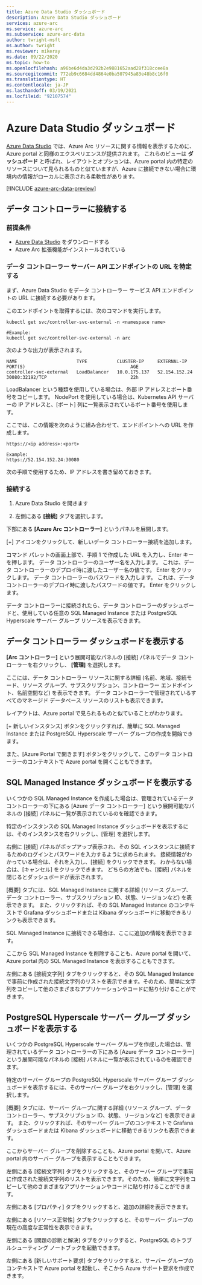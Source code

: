 ```yaml
---
title: Azure Data Studio ダッシュボード
description: Azure Data Studio ダッシュボード
services: azure-arc
ms.service: azure-arc
ms.subservice: azure-arc-data
author: twright-msft
ms.author: twright
ms.reviewer: mikeray
ms.date: 09/22/2020
ms.topic: how-to
ms.openlocfilehash: a96be6d4da3d292b2e9881652aad28f318ccee8a
ms.sourcegitcommit: 772eb9c6684dd4864e0ba507945a83e48b8c16f0
ms.translationtype: HT
ms.contentlocale: ja-JP
ms.lasthandoff: 03/19/2021
ms.locfileid: "92107574"
---
```

# <a name="azure-data-studio-dashboards"></a>Azure Data Studio ダッシュボード

[Azure Data Studio](/sql/azure-data-studio/what-is) では、Azure Arc リソースに関する情報を表示するために、Azure portal と同様のエクスペリエンスが提供されます。  これらのビューは **ダッシュボード** と呼ばれ、レイアウトとオプションは、Azure portal 内の特定のリソースについて見られるものと似ていますが、Azure に接続できない場合に環境内の情報がローカルに表示される柔軟性があります。

[!INCLUDE [azure-arc-data-preview](../../../includes/azure-arc-data-preview.md)]

## <a name="connecting-to-a-data-controller"></a>データ コントローラーに接続する

### <a name="prerequisites"></a>前提条件

- [Azure Data Studio](/sql/azure-data-studio/download-azure-data-studio) をダウンロードする
- Azure Arc 拡張機能がインストールされている

### <a name="determine-the-data-controller-server-api-endpoint-url"></a>データ コントローラー サーバー API エンドポイントの URL を特定する

まず、Azure Data Studio をデータ コントローラー サービス API エンドポイントの URL に接続する必要があります。

このエンドポイントを取得するには、次のコマンドを実行します。

```console
kubectl get svc/controller-svc-external -n <namespace name>

#Example:
kubectl get svc/controller-svc-external -n arc
```

次のような出力が表示されます。

```console
NAME                      TYPE           CLUSTER-IP     EXTERNAL-IP      PORT(S)                                       AGE
controller-svc-external   LoadBalancer   10.0.175.137   52.154.152.24    30080:32192/TCP                               22h
```

LoadBalancer という種類を使用している場合は、外部 IP アドレスとポート番号をコピーします。 NodePort を使用している場合は、Kubernetes API サーバーの IP アドレスと、[ポート] 列に一覧表示されているポート番号を使用します。

ここでは、この情報を次のように組み合わせて、エンドポイントへの URL を作成します。

```console
https://<ip address>:<port>

Example:
https://52.154.152.24:30080
```

次の手順で使用するため、IP アドレスを書き留めておきます。

### <a name="connect"></a>接続する

1. Azure Data Studio を開きます

1. 左側にある **[接続]** タブを選択します。

下部にある  **[Azure Arc コントローラー]** というパネルを展開します。

[+] アイコンをクリックして、新しいデータ コントローラー接続を追加します。

コマンド パレットの画面上部で、手順 1 で作成した URL を入力し、Enter キーを押します。
データ コントローラーのユーザー名を入力します。  これは、データ コントローラーのデプロイ時に渡したユーザー名の値です。  Enter をクリックします。
データ コントローラーのパスワードを入力します。  これは、データ コントローラーのデプロイ時に渡したパスワードの値です。 Enter をクリックします。

データ コントローラーに接続されたら、データ コントローラーのダッシュボードと、使用している任意の SQL Managed Instance または PostgreSQL Hyperscale サーバー グループ リソースを表示できます。

## <a name="view-the-data-controller-dashboard"></a>データ コントローラー ダッシュボードを表示する

**[Arc コントローラー]** という展開可能なパネルの [接続] パネルでデータ コントローラーを右クリックし、 **[管理]** を選択します。

ここには、データ コントローラー リソースに関する詳細 (名前、地域、接続モード、リソース グループ、サブスクリプション、コントローラー エンドポイント、名前空間など) を表示できます。  データ コントローラーで管理されているすべてのマネージド データベース リソースのリストも表示できます。

レイアウトは、Azure portal で見られるものと似ていることがわかります。

[+ 新しいインスタンス] ボタンをクリックすれば、簡単に SQL Managed Instance または PostgreSQL Hyperscale サーバー グループの作成を開始できます。

また、[Azure Portal で開きます] ボタンをクリックして、このデータ コントローラーのコンテキストで Azure portal を開くこともできます。

## <a name="view-the-sql-managed-instance-dashboards"></a>SQL Managed Instance ダッシュボードを表示する

いくつかの SQL Managed Instance を作成した場合は、管理されているデータ コントローラーの下にある [Azure データ コントローラー] という展開可能なパネルの [接続] パネルに一覧が表示されているのを確認できます。

特定のインスタンスの SQL Managed Instance ダッシュボードを表示するには、そのインスタンスを右クリックし、[管理] を選択します。

右側に [接続] パネルがポップアップ表示され、その SQL インスタンスに接続するためのログインとパスワードを入力するように求められます。 接続情報がわかっている場合は、それを入力し、[接続] をクリックできます。  わからない場合は、[キャンセル] をクリックできます。  どちらの方法でも、[接続] パネルを閉じるとダッシュボードが表示されます。

[概要] タブには、SQL Managed Instance に関する詳細 (リソース グループ、データ コントローラー、サブスクリプション ID、状態、リージョンなど) を表示できます。  また、クリックすれば、その SQL Managed Instance のコンテキストで Grafana ダッシュボードまたは Kibana ダッシュボードに移動できるリンクも表示できます。

SQL Managed Instance に接続できる場合は、ここに追加の情報を表示できます。

ここから SQL Managed Instance を削除することも、Azure portal を開いて、Azure portal 内の SQL Managed Instance を表示することもできます。

左側にある [接続文字列] タブをクリックすると、その SQL Managed Instance で事前に作成された接続文字列のリストを表示できます。そのため、簡単に文字列をコピーして他のさまざまなアプリケーションやコードに貼り付けることができます。

## <a name="view-the-postgresql-hyperscale-server-group-dashboards"></a>PostgreSQL Hyperscale サーバー グループ ダッシュボードを表示する

いくつかの PostgreSQL Hyperscale サーバー グループを作成した場合は、管理されているデータ コントローラーの下にある [Azure データ コントローラー] という展開可能なパネルの [接続] パネルに一覧が表示されているのを確認できます。

特定のサーバー グループの PostgreSQL Hyperscale サーバー グループ ダッシュボードを表示するには、そのサーバー グループを右クリックし、[管理] を選択します。

[概要] タブには、サーバー グループに関する詳細 (リソース グループ、データ コントローラー、サブスクリプション ID、状態、リージョンなど) を表示できます。  また、クリックすれば、そのサーバー グループのコンテキストで Grafana ダッシュボードまたは Kibana ダッシュボードに移動できるリンクも表示できます。

ここからサーバー グループを削除することも、Azure portal を開いて、Azure portal 内のサーバー グループを表示することもできます。

左側にある [接続文字列] タブをクリックすると、そのサーバー グループで事前に作成された接続文字列のリストを表示できます。そのため、簡単に文字列をコピーして他のさまざまなアプリケーションやコードに貼り付けることができます。

左側にある [プロパティ] タブをクリックすると、追加の詳細を表示できます。

左側にある [リソース正常性] タブをクリックすると、そのサーバー グループの現在の高度な正常性を表示できます。

左側にある [問題の診断と解決] タブをクリックすると、PostgreSQL のトラブルシューティング ノートブックを起動できます。

左側にある [新しいサポート要求] タブをクリックすると、サーバー グループのコンテキストで Azure portal を起動し、そこから Azure サポート要求を作成できます。
